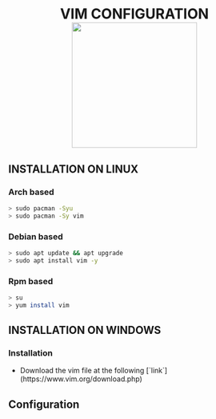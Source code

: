 <h1 align="center">VIM CONFIGURATION<br><img src="https://i.ibb.co/F3dgM7J/1022px-Vimlogo-svg.png" width="250px"></h1>

## INSTALLATION ON LINUX
### Arch based
```bash
> sudo pacman -Syu
> sudo pacman -Sy vim
```
### Debian based
```bash
> sudo apt update && apt upgrade
> sudo apt install vim -y
```
### Rpm based
```bash 
> su 
> yum install vim
```

## INSTALLATION ON WINDOWS
### Installation
<ul>
<li> Download the vim file at the following [`link`](https://www.vim.org/download.php)
</ul>

## Configuration
